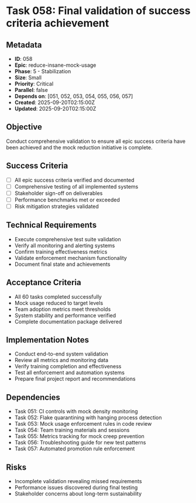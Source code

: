 # Task 058: Final validation of success criteria achievement

## Metadata

- **ID**: 058
- **Epic**: reduce-insane-mock-usage
- **Phase**: 5 - Stabilization
- **Size**: Small
- **Priority**: Critical
- **Parallel**: false
- **Depends on**: [051, 052, 053, 054, 055, 056, 057]
- **Created**: 2025-09-20T02:15:00Z
- **Updated**: 2025-09-20T02:15:00Z

## Objective

Conduct comprehensive validation to ensure all epic success criteria have been
achieved and the mock reduction initiative is complete.

## Success Criteria

- [ ] All epic success criteria verified and documented
- [ ] Comprehensive testing of all implemented systems
- [ ] Stakeholder sign-off on deliverables
- [ ] Performance benchmarks met or exceeded
- [ ] Risk mitigation strategies validated

## Technical Requirements

- Execute comprehensive test suite validation
- Verify all monitoring and alerting systems
- Confirm training effectiveness metrics
- Validate enforcement mechanism functionality
- Document final state and achievements

## Acceptance Criteria

- All 60 tasks completed successfully
- Mock usage reduced to target levels
- Team adoption metrics meet thresholds
- System stability and performance verified
- Complete documentation package delivered

## Implementation Notes

- Conduct end-to-end system validation
- Review all metrics and monitoring data
- Verify training completion and effectiveness
- Test all enforcement and automation systems
- Prepare final project report and recommendations

## Dependencies

- Task 051: CI controls with mock density monitoring
- Task 052: Flake quarantining with hanging process detection
- Task 053: Mock usage enforcement rules in code review
- Task 054: Team training materials and sessions
- Task 055: Metrics tracking for mock creep prevention
- Task 056: Troubleshooting guide for new test patterns
- Task 057: Automated promotion rule enforcement

## Risks

- Incomplete validation revealing missed requirements
- Performance issues discovered during final testing
- Stakeholder concerns about long-term sustainability
